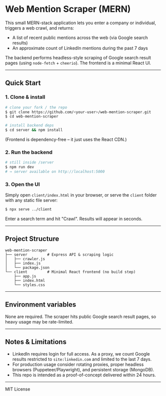 # Web Mention Scraper (MERN)

This small MERN-stack application lets you enter a company or individual, triggers a web crawl, and returns:

* A list of recent public mentions across the web (via Google search results)
* An approximate count of LinkedIn mentions during the past 7 days

The backend performs headless-style scraping of Google search result pages (using `node-fetch` + `cheerio`). The frontend is a minimal React UI.

---

## Quick Start

### 1. Clone & install

```bash
# clone your fork / the repo
$ git clone https://github.com/<your-user>/web-mention-scraper.git
$ cd web-mention-scraper

# install backend deps
$ cd server && npm install
```

(Frontend is dependency-free – it just uses the React CDN.)

### 2. Run the backend

```bash
# still inside /server
$ npm run dev
# → server available on http://localhost:5000
```

### 3. Open the UI

Simply open `client/index.html` in your browser, or serve the `client` folder with any static file server:

```bash
$ npx serve ../client
```

Enter a search term and hit "Crawl". Results will appear in seconds.

---

## Project Structure

```
web-mention-scraper
├── server         # Express API & scraping logic
│   ├── crawler.js
│   ├── index.js
│   └── package.json
└── client         # Minimal React frontend (no build step)
    ├── app.js
    ├── index.html
    └── styles.css
```

---

## Environment variables

None are required. The scraper hits public Google search result pages, so heavy usage may be rate-limited.

---

## Notes & Limitations

* LinkedIn requires login for full access. As a proxy, we count Google results restricted to `site:linkedin.com` and limited to the last 7 days.
* For production usage consider rotating proxies, proper headless browsers (Puppeteer/Playwright), and persistent storage (MongoDB).
* This repo is intended as a proof-of-concept delivered within 24 hours.

---

MIT License 